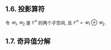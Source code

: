 ## 1.6. 投影算符

令 $\mathcal{U}_1, \mathcal{U}_2$ 是 $\mathbb{F}^n$ 的两个子空间, 且 $\mathbb{F}^n = \mathcal{U}_1 \oplus \mathcal{U}_2$. 

## 1.7. 奇异值分解
